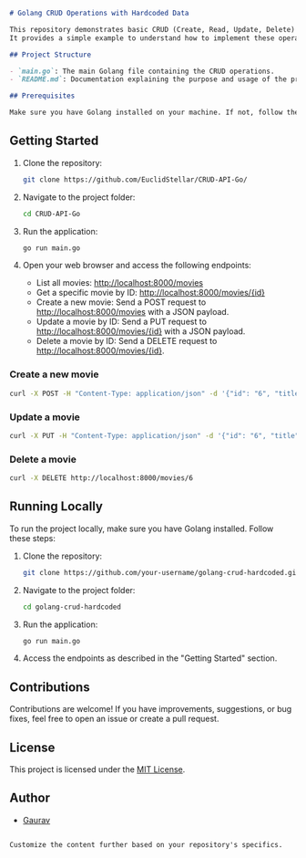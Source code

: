 

```markdown
# Golang CRUD Operations with Hardcoded Data

This repository demonstrates basic CRUD (Create, Read, Update, Delete) operations in Golang using hardcoded data.
It provides a simple example to understand how to implement these operations in a Golang application.

## Project Structure

- `main.go`: The main Golang file containing the CRUD operations.
- `README.md`: Documentation explaining the purpose and usage of the project.

## Prerequisites

Make sure you have Golang installed on your machine. If not, follow the instructions on the [official Golang website](https://golang.org/doc/install).
```
## Getting Started

1. Clone the repository:

   ```bash
   git clone https://github.com/EuclidStellar/CRUD-API-Go/
   ```

2. Navigate to the project folder:

   ```bash
   cd CRUD-API-Go
   ```

3. Run the application:

   ```bash
   go run main.go
   ```

4. Open your web browser and access the following endpoints:

   - List all movies: [http://localhost:8000/movies](http://localhost:8000/movies)
   - Get a specific movie by ID: [http://localhost:8000/movies/{id}](http://localhost:8000/movies/{id})
   - Create a new movie: Send a POST request to [http://localhost:8000/movies](http://localhost:8000/movies) with a JSON payload.
   - Update a movie by ID: Send a PUT request to [http://localhost:8000/movies/{id}](http://localhost:8000/movies/{id}) with a JSON payload.
   - Delete a movie by ID: Send a DELETE request to [http://localhost:8000/movies/{id}](http://localhost:8000/movies/{id}).


### Create a new movie

```bash
curl -X POST -H "Content-Type: application/json" -d '{"id": "6", "title": "New Movie", "year": "2023", "director": {"firstname": "John", "lastname": "Doe", "age": 40}}' http://localhost:8000/movies
```

### Update a movie

```bash
curl -X PUT -H "Content-Type: application/json" -d '{"id": "6", "title": "Updated Movie", "year": "2023", "director": {"firstname": "John", "lastname": "Doe", "age": 40}}' http://localhost:8000/movies/6
```

### Delete a movie

```bash
curl -X DELETE http://localhost:8000/movies/6
```

## Running Locally

To run the project locally, make sure you have Golang installed. Follow these steps:

1. Clone the repository:

   ```bash
   git clone https://github.com/your-username/golang-crud-hardcoded.git
   ```

2. Navigate to the project folder:

   ```bash
   cd golang-crud-hardcoded
   ```

3. Run the application:

   ```bash
   go run main.go
   ```

4. Access the endpoints as described in the "Getting Started" section.

## Contributions

Contributions are welcome! If you have improvements, suggestions, or bug fixes, feel free to open an issue or create a pull request.

## License

This project is licensed under the [MIT License](LICENSE).

## Author

- [Gaurav](https://github.com/euclidstellar)
```

Customize the content further based on your repository's specifics.
```
